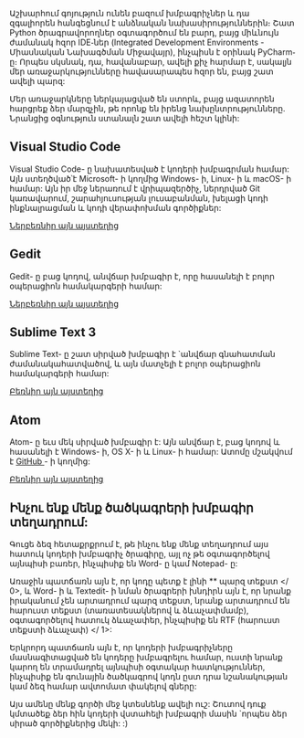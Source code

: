 Աշխարհում գոյություն ունեն բազում խմբագրիչներ և դա զգալիորեն հանգեցնում է անձնական նախասիրություններին։ Շատ Python ծրագրավորողներ օգտագործում են բարդ, բայց միևնույն ժամանակ հզոր IDE֊ներ (Integrated Development Environments - Միասնական Նախագծման Միջավայր), ինչպիսն է օրինակ PyCharm֊ը։ Որպես սկսնակ, դա, հավանաբար, ավելի քիչ հարմար է, սակալյն մեր առաջարկությունները հավասարապես հզոր են, բայց շատ ավելի պարզ:

Մեր առաջարկները ներկայացված են ստորև, բայց ազատորեն հարցրեք ձեր մարզչին, թե որոնք են իրենց նախընտրությունները. Նրանցից օգնություն ստանալն շատ ավելի հեշտ կլինի:

## Visual Studio Code 

Visual Studio Code- ը նախատեսված է կոդերի խմբագրման համար: Այն ստեղծված՝է Microsoft- ի կողմից Windows- ի, Linux- ի և macOS- ի համար: Այն իր մեջ ներառում է վրիպազերծիչ, ներդրված Git կառավարում, շարահյուսության լուսաբանման, խելացի կոդի ինքնալրացման և կոդի վերափոխման գործիքներ:

[Ներբեռնիր այն այստեղից](https://code.visualstudio.com/)

## Gedit

Gedit- ը բաց կոդով, անվճար խմբագիր է, որը հասանելի է բոլոր օպերացիոն համակարգերի համար:

[Ներբեռնիր այն այստեղից](https://wiki.gnome.org/Apps/Gedit#Download)

## Sublime Text 3 

Sublime Text- ը շատ սիրված խմբագիր է `անվճար գնահատման ժամանակահատվածով, և այն մատչելի է բոլոր օպերացիոն համակարգերի համար:

[Բեռնիր այն այստեղից](https://www.sublimetext.com/3)

## Atom

Atom- ը եւս մեկ սիրված խմբագիր է: Այն անվճար է, բաց կոդով և հասանելի է Windows- ի, OS X- ի և Linux- ի համար: Ատոմը մշակվում է [ GitHub ](https://github.com/) - ի կողմից:

[Բեռնիր այն այստեղից](https://atom.io/)

## Ինչու ենք մենք ծածկագրերի խմբագիր տեղադրում:

Գուցե ձեզ հետաքրքրում է, թե ինչու ենք մենք տեղադրում այս հատուկ կոդերի խմբագրիչ ծրագիրը, այլ ոչ թե օգտագործելով այնպիսի բառեր, ինչպիսիք են Word- ը կամ Notepad- ը:

Առաջին պատճառն այն է, որ կոդը պետք է լինի ** պարզ տեքստ </ 0>, և Word- ի և Textedit- ի նման ծրագրերի խնդիրն այն է, որ նրանք իրականում չեն արտադրում պարզ տեքստ, նրանք արտադրում են հարուստ տեքստ (տառատեսակներով և ձևաչափմամբ), օգտագործելով հատուկ ձևաչափեր, ինչպիսիք են  RTF (հարուստ տեքստի ձևաչափ) </ 1>:</p> 

Երկրորդ պատճառն այն է, որ կոդերի խմբագրիչները մասնագիտացված են կոդերը խմբագրելու համար, ուստի նրանք կարող են տրամադրել այնպիսի օգտակար հատկություններ, ինչպիսիք են գունային ծածկագրով կոդն ըստ դրա նշանակության կամ ձեզ համար ավտոմատ փակելով գները:

Այս ամենը մենք գործի մեջ կտեսնենք ավելի ուշ: Շուտով դուք կմտածեք ձեր հին կոդերի վստահելի խմբագրի մասին `որպես ձեր սիրած գործիքներից մեկի: :)